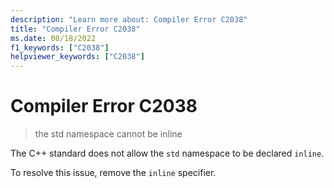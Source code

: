 ```yaml
---
description: "Learn more about: Compiler Error C2038"
title: "Compiler Error C2038"
ms.date: 08/18/2022
f1_keywords: ["C2038"]
helpviewer_keywords: ["C2038"]
---
```

# Compiler Error C2038

> the std namespace cannot be inline

The C++ standard does not allow the `std` namespace to be declared `inline`.

To resolve this issue, remove the `inline` specifier.
